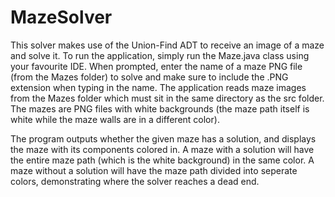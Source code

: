 # MazeSolver
This solver makes use of the Union-Find ADT to receive an image of a maze and solve it.
To run the application, simply run the Maze.java class using your favourite IDE.
When prompted, enter the name of a maze PNG file (from the Mazes folder) to solve and make sure to include the .PNG extension when typing in the name.
The application reads maze images from the Mazes folder which must sit in the same directory as the src folder.
The mazes are PNG files with white backgrounds (the maze path itself is white while the maze walls are in a different color).

The program outputs whether the given maze has a solution, and displays the maze with its components colored in.
A maze with a solution will have the entire maze path (which is the white background) in the same color.
A maze without a solution will have the maze path divided into seperate colors, demonstrating where the solver reaches a dead end.
